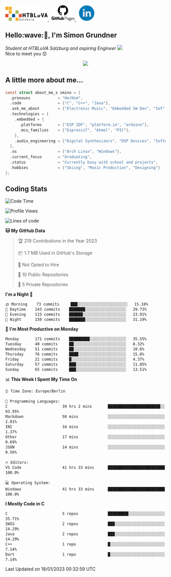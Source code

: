 <p>
 <a href="http://www.htl-salzburg.ac.at/startseite.html">
  <picture>
   <source media="(prefers-color-scheme: dark)" srcset="/images/htlbla_logo_weiss.png" height="45"/>
   <img alt="HTBLuVA Salzburg" src="/images/htlbla_logo_schwarz.png" height="45"/>
  </picture>
 </a> &nbsp;
 <a href="https://s-grundner.github.io/">
  <picture>
   <source media="(prefers-color-scheme: dark)" srcset="/images/pages_weiss.png" height="50"/>
   <img alt="Pages" src="/images/pages.png" height="50"/>
  </picture>
 </a> &nbsp;
 <a href="https://www.linkedin.com/in/simon-grundner-b0b9b8228/">
  <img alt="LinkedIn" src="/images/LinkedIn.png" height="50"/>
 </a>
</p>

<h2>Hello:wave:🏻, I'm Simon Grundner</h2>
<p><em>Student at HTBLuVA Salzburg and aspiring Engineer
</a><img src="https://media.giphy.com/media/WUlplcMpOCEmTGBtBW/giphy.gif" width="30"></em><br>
Nice to meet you 😊</p>

<p align="center"><img dipslay="inline-block" width="340"src="images/e6cb4de279254053b04e8305f4706497.gif"/></p>
 
<h2> A little more about me...</h2>
  
```c
const struct about_me_s smino = {
  .pronouns            = "He/Him",
  .code                = {"C", "C++", "Java"},
  .ask_me_about        = {"Electronic Music", "Embedded SW Dev", "IoT", "Old Japanese Cars"},
  .technologies = { 
    .embedded = {
      .platforms       = {"ESP IDF", "platform.io", "arduino"},
      .mcu_families    = {"Espressif", "Atmel", "PIC"},
    },
    .audio_engineering = {"Digital Synthesizers", "DSP Devices", "Software Sounddesign"},
  },
  .os                  = {"Arch Linux", "Windows"},
  .current_focus       = "Graduating",
  .status              = "Currently busy with school and projects",
  .hobbies             = {"Skiing", "Music Production", "Designing"}
};
 ```

<h2> Coding Stats </h2>

<!--START_SECTION:waka-->
![Code Time](http://img.shields.io/badge/Code%20Time-120%20hrs%2032%20mins-blue)

![Profile Views](http://img.shields.io/badge/Profile%20Views-4-blue)

![Lines of code](https://img.shields.io/badge/From%20Hello%20World%20I%27ve%20Written-440%20Thousand%20lines%20of%20code-blue)

**🐱 My GitHub Data** 

> 🏆 219 Contributions in the Year 2023
 > 
> 📦 1.7 MB Used in GitHub's Storage 
 > 
> 🚫 Not Opted to Hire
 > 
> 📜 10 Public Repositories 
 > 
> 🔑 5 Private Repositories  
 > 
**I'm a Night 🦉** 

```text
🌞 Morning    73 commits     ███░░░░░░░░░░░░░░░░░░░░░░   15.18% 
🌆 Daytime    143 commits    ███████░░░░░░░░░░░░░░░░░░   29.73% 
🌃 Evening    115 commits    ██████░░░░░░░░░░░░░░░░░░░   23.91% 
🌙 Night      150 commits    ███████░░░░░░░░░░░░░░░░░░   31.19%

```
📅 **I'm Most Productive on Monday** 

```text
Monday       171 commits    █████████░░░░░░░░░░░░░░░░   35.55% 
Tuesday      40 commits     ██░░░░░░░░░░░░░░░░░░░░░░░   8.32% 
Wednesday    51 commits     ██░░░░░░░░░░░░░░░░░░░░░░░   10.6% 
Thursday     76 commits     ████░░░░░░░░░░░░░░░░░░░░░   15.8% 
Friday       21 commits     █░░░░░░░░░░░░░░░░░░░░░░░░   4.37% 
Saturday     57 commits     ███░░░░░░░░░░░░░░░░░░░░░░   11.85% 
Sunday       65 commits     ███░░░░░░░░░░░░░░░░░░░░░░   13.51%

```


📊 **This Week I Spent My Time On** 

```text
⌚︎ Time Zone: Europe/Berlin

💬 Programming Languages: 
C                        39 hrs 2 mins       ███████████████████████░░   93.95% 
Markdown                 50 mins             ░░░░░░░░░░░░░░░░░░░░░░░░░   2.01% 
INI                      34 mins             ░░░░░░░░░░░░░░░░░░░░░░░░░   1.37% 
Other                    17 mins             ░░░░░░░░░░░░░░░░░░░░░░░░░   0.69% 
JSON                     14 mins             ░░░░░░░░░░░░░░░░░░░░░░░░░   0.56%

🔥 Editors: 
VS Code                  41 hrs 33 mins      █████████████████████████   100.0%

💻 Operating System: 
Windows                  41 hrs 33 mins      █████████████████████████   100.0%

```

**I Mostly Code in C** 

```text
C                        5 repos             █████████░░░░░░░░░░░░░░░░   35.71% 
SWIG                     2 repos             ███░░░░░░░░░░░░░░░░░░░░░░   14.29% 
Java                     2 repos             ███░░░░░░░░░░░░░░░░░░░░░░   14.29% 
C++                      1 repo              █░░░░░░░░░░░░░░░░░░░░░░░░   7.14% 
Dart                     1 repo              █░░░░░░░░░░░░░░░░░░░░░░░░   7.14%

```



 Last Updated on 18/01/2023 00:32:59 UTC
<!--END_SECTION:waka-->
